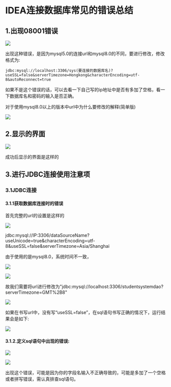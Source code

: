 # IDEA连接数据库常见的错误总结

## 1.出现08001错误

![](F:\笔记\错误笔记\assets\08001.png)

出现这种错误，是因为mysql5.0的连接url和mysql8.0的不同，要进行修改，修改格式为:

~~~
jdbc:mysql://localhost:3306/sys(要连接的数据库名)?useSSL=false&serverTimezone=Hongkong&characterEncoding=utf-8&autoReconnect=true
~~~

如果不是这个错误的话，可以去看一下自己写的ip地址中是否有多加了空格，看一下数据库名和密码的输入是否正确。

对于使用mysql8.0以上的版本中url中为什么要修改的解释(简单版)

![](F:\笔记\错误笔记\assets\08001补充.png)

## 2.显示的界面

![](F:\笔记\错误笔记\assets\Display_Box.png)

成功后显示的界面是这样的

## 3.进行JDBC连接使用注意项

### 3.1JDBC连接

#### 3.1.1获取数据库连接时的错误

首先完整的url的设置是这样的

![](F:\笔记\错误笔记\assets\url完整设置.png)

jdbc:mysql://IP:3306/dataSourceName?useUnicode=true&characterEncoding=utf-8&useSSL=false&serverTimezone=Asia/Shanghai

由于使用的是mysql8.0，系统时间不一致，

![](F:\笔记\错误笔记\assets\系统时间错误.png)

![](F:\笔记\错误笔记\assets\系统时间错误1.png)

故我们需要将url进行修改为"jdbc:mysql://localhost:3306/studentsystemdao?serverTimezone=GMT%2B8"

![](F:\笔记\错误笔记\assets\url设置.png)

如果在书写url中，没有写“useSSL=false”，在sql语句书写正确的情况下，运行结果会是如下:

![](F:\笔记\错误笔记\assets\定义sql语句注意点3.png)



#### 3.1.2.定义sql语句中出现的错误:

![](F:\笔记\错误笔记\assets\定义sql语句注意点1.png)

![](F:\笔记\错误笔记\assets\定义sql语句注意点2.png)

出现这个错误，可能是因为你的字段名输入不正确导致的，可能是多加了一个空格或者拼写错误，需认真排查sql语句。